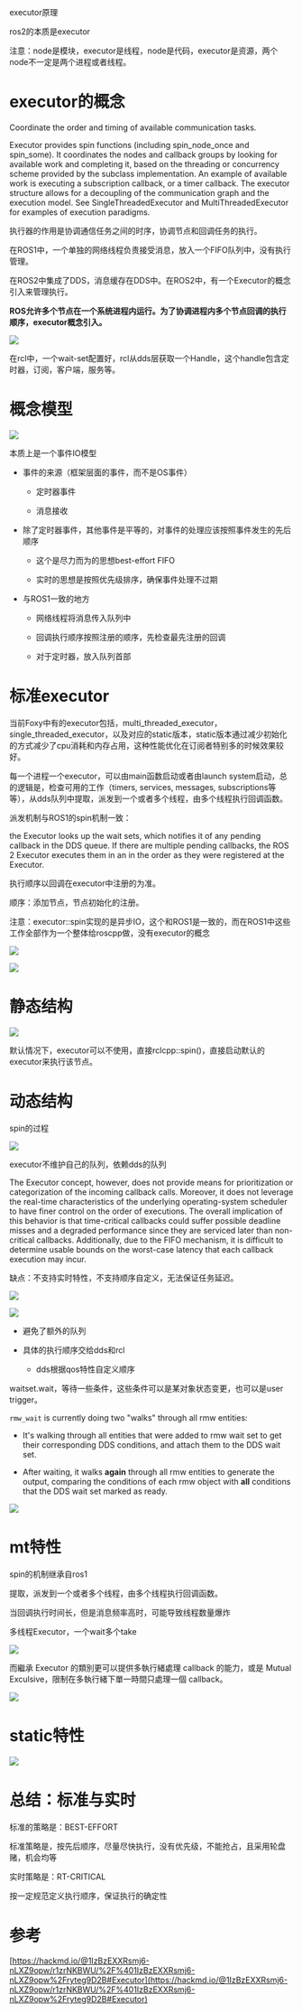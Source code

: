 executor原理

ros2的本质是executor

注意：node是模块，executor是线程，node是代码，executor是资源，两个node不一定是两个进程或者线程。

# executor的概念

Coordinate the order and timing of available communication tasks.

Executor provides spin functions (including spin_node_once and spin_some). It coordinates the nodes and callback groups by looking for available work and completing it, based on the threading or concurrency scheme provided by the subclass implementation. An example of available work is executing a subscription callback, or a timer callback. The executor structure allows for a decoupling of the communication graph and the execution model. See SingleThreadedExecutor and MultiThreadedExecutor for examples of execution paradigms.

执行器的作用是协调通信任务之间的时序，协调节点和回调任务的执行。

在ROS1中，一个单独的网络线程负责接受消息，放入一个FIFO队列中，没有执行管理。

在ROS2中集成了DDS，消息缓存在DDS中。在ROS2中，有一个Executor的概念引入来管理执行。

**ROS允许多个节点在一个系统进程内运行。为了协调进程内多个节点回调的执行顺序，executor概念引入。**

![](https://tcs.teambition.net/storage/312708bba10e1a7e2c931f5091b5d95f4d8a?Signature=eyJhbGciOiJIUzI1NiIsInR5cCI6IkpXVCJ9.eyJBcHBJRCI6IjU5Mzc3MGZmODM5NjMyMDAyZTAzNThmMSIsIl9hcHBJZCI6IjU5Mzc3MGZmODM5NjMyMDAyZTAzNThmMSIsIl9vcmdhbml6YXRpb25JZCI6IiIsImV4cCI6MTY3MTc4Njc5NCwiaWF0IjoxNjcxMTgxOTk0LCJyZXNvdXJjZSI6Ii9zdG9yYWdlLzMxMjcwOGJiYTEwZTFhN2UyYzkzMWY1MDkxYjVkOTVmNGQ4YSJ9.SwxgLsZ0WzXUsOgRVDlvteUVNk5mXmPxHNZ98BLj2H4&download=image.png "")

在rcl中，一个wait-set配置好，rcl从dds层获取一个Handle，这个handle包含定时器，订阅，客户端，服务等。

# 概念模型

![](https://tcs.teambition.net/storage/3127af210819549bb0e806b84d68a29083e8?Signature=eyJhbGciOiJIUzI1NiIsInR5cCI6IkpXVCJ9.eyJBcHBJRCI6IjU5Mzc3MGZmODM5NjMyMDAyZTAzNThmMSIsIl9hcHBJZCI6IjU5Mzc3MGZmODM5NjMyMDAyZTAzNThmMSIsIl9vcmdhbml6YXRpb25JZCI6IiIsImV4cCI6MTY3MTc4Njc5NCwiaWF0IjoxNjcxMTgxOTk0LCJyZXNvdXJjZSI6Ii9zdG9yYWdlLzMxMjdhZjIxMDgxOTU0OWJiMGU4MDZiODRkNjhhMjkwODNlOCJ9.9r3Mk8iEsQTVDcGwzYBjPt1uFjYyYjAeAh1Sg3OySEE&download=image.png "")

本质上是一个事件IO模型

- 事件的来源（框架层面的事件，而不是OS事件）

  - 定时器事件

  - 消息接收

- 除了定时器事件，其他事件是平等的，对事件的处理应该按照事件发生的先后顺序

  - 这个是尽力而为的思想best-effort FIFO

  - 实时的思想是按照优先级排序，确保事件处理不过期

- 与ROS1一致的地方

  - 网络线程将消息传入队列中

  - 回调执行顺序按照注册的顺序，先检查最先注册的回调

  - 对于定时器，放入队列首部

# 标准executor

当前Foxy中有的executor包括，multi_threaded_executor，single_threaded_executor，以及对应的static版本，static版本通过减少初始化的方式减少了cpu消耗和内存占用，这种性能优化在订阅者特别多的时候效果较好。

每一个进程一个executor，可以由main函数启动或者由launch system启动，总的逻辑是，检查可用的工作（timers, services, messages, subscriptions等等），从dds队列中提取，派发到一个或者多个线程，由多个线程执行回调函数。

派发机制与ROS1的spin机制一致：

the Executor looks up the wait sets, which notifies it of any pending callback in the DDS queue. If there are multiple pending callbacks, the ROS 2 Executor executes them in an in the order as they were registered at the Executor.

执行顺序以回调在executor中注册的为准。

顺序：添加节点，节点初始化的注册。

注意：executor::spin实现的是异步IO，这个和ROS1是一致的，而在ROS1中这些工作全部作为一个整体给roscpp做，没有executor的概念

![](https://tcs.teambition.net/storage/31274623d3d596e7461fec9478153a26679a?Signature=eyJhbGciOiJIUzI1NiIsInR5cCI6IkpXVCJ9.eyJBcHBJRCI6IjU5Mzc3MGZmODM5NjMyMDAyZTAzNThmMSIsIl9hcHBJZCI6IjU5Mzc3MGZmODM5NjMyMDAyZTAzNThmMSIsIl9vcmdhbml6YXRpb25JZCI6IiIsImV4cCI6MTY3MTc4Njc5NCwiaWF0IjoxNjcxMTgxOTk0LCJyZXNvdXJjZSI6Ii9zdG9yYWdlLzMxMjc0NjIzZDNkNTk2ZTc0NjFmZWM5NDc4MTUzYTI2Njc5YSJ9.0jBQFKVHrOIF3h7ApPQrvY1J0sca1bJtj_21-zCx3HM&download=image.png "")

![](https://tcs.teambition.net/storage/31274d1681e3fb45f1370170b20d6612eba0?Signature=eyJhbGciOiJIUzI1NiIsInR5cCI6IkpXVCJ9.eyJBcHBJRCI6IjU5Mzc3MGZmODM5NjMyMDAyZTAzNThmMSIsIl9hcHBJZCI6IjU5Mzc3MGZmODM5NjMyMDAyZTAzNThmMSIsIl9vcmdhbml6YXRpb25JZCI6IiIsImV4cCI6MTY3MTc4Njc5NCwiaWF0IjoxNjcxMTgxOTk0LCJyZXNvdXJjZSI6Ii9zdG9yYWdlLzMxMjc0ZDE2ODFlM2ZiNDVmMTM3MDE3MGIyMGQ2NjEyZWJhMCJ9.7u8EBomqcE3dJsZwYV8ChPdH-PFmmjOlO_HAO1DXfJY&download=image.png "")

# 静态结构

![](https://tcs.teambition.net/storage/3127de9817a95dfc9336c7b747050a9bcbfa?Signature=eyJhbGciOiJIUzI1NiIsInR5cCI6IkpXVCJ9.eyJBcHBJRCI6IjU5Mzc3MGZmODM5NjMyMDAyZTAzNThmMSIsIl9hcHBJZCI6IjU5Mzc3MGZmODM5NjMyMDAyZTAzNThmMSIsIl9vcmdhbml6YXRpb25JZCI6IiIsImV4cCI6MTY3MTc4Njc5NCwiaWF0IjoxNjcxMTgxOTk0LCJyZXNvdXJjZSI6Ii9zdG9yYWdlLzMxMjdkZTk4MTdhOTVkZmM5MzM2YzdiNzQ3MDUwYTliY2JmYSJ9.kUbXj8m1z3Og4dv3_6-JYEVNWCHflXDoaVui_k3FDPQ&download=image.png "")

默认情况下，executor可以不使用，直接rclcpp::spin()，直接启动默认的executor来执行该节点。

# 动态结构

spin的过程

![](https://tcs.teambition.net/storage/3127d1bf94922028b3c27f9dc79cbdef66b5?Signature=eyJhbGciOiJIUzI1NiIsInR5cCI6IkpXVCJ9.eyJBcHBJRCI6IjU5Mzc3MGZmODM5NjMyMDAyZTAzNThmMSIsIl9hcHBJZCI6IjU5Mzc3MGZmODM5NjMyMDAyZTAzNThmMSIsIl9vcmdhbml6YXRpb25JZCI6IiIsImV4cCI6MTY3MTc4Njc5NCwiaWF0IjoxNjcxMTgxOTk0LCJyZXNvdXJjZSI6Ii9zdG9yYWdlLzMxMjdkMWJmOTQ5MjIwMjhiM2MyN2Y5ZGM3OWNiZGVmNjZiNSJ9.Lpa0DE3t_7bw0zvpCPS02dywAvMRgW81U8j4NM7uvE0&download=image.png "")

executor不维护自己的队列，依赖dds的队列

The Executor concept, however, does not provide means for prioritization or categorization of the incoming callback calls. Moreover, it does not leverage the real-time characteristics of the underlying operating-system scheduler to have finer control on the order of executions. The overall implication of this behavior is that time-critical callbacks could suffer possible deadline misses and a degraded performance since they are serviced later than non-critical callbacks. Additionally, due to the FIFO mechanism, it is difficult to determine usable bounds on the worst-case latency that each callback execution may incur.

缺点：不支持实时特性，不支持顺序自定义，无法保证任务延迟。

![](https://tcs.teambition.net/storage/3127bda1513a8c31fd8d66e52b14e2b67836?Signature=eyJhbGciOiJIUzI1NiIsInR5cCI6IkpXVCJ9.eyJBcHBJRCI6IjU5Mzc3MGZmODM5NjMyMDAyZTAzNThmMSIsIl9hcHBJZCI6IjU5Mzc3MGZmODM5NjMyMDAyZTAzNThmMSIsIl9vcmdhbml6YXRpb25JZCI6IiIsImV4cCI6MTY3MTc4Njc5NCwiaWF0IjoxNjcxMTgxOTk0LCJyZXNvdXJjZSI6Ii9zdG9yYWdlLzMxMjdiZGExNTEzYThjMzFmZDhkNjZlNTJiMTRlMmI2NzgzNiJ9.oQ3kwLSOdzCLtSJmM9HhAoBVmCqZy4efF-VPp_Xu5I4&download=image.png "")

![](https://tcs.teambition.net/storage/3127696c1831b5ba1b52593d8467e5b9d332?Signature=eyJhbGciOiJIUzI1NiIsInR5cCI6IkpXVCJ9.eyJBcHBJRCI6IjU5Mzc3MGZmODM5NjMyMDAyZTAzNThmMSIsIl9hcHBJZCI6IjU5Mzc3MGZmODM5NjMyMDAyZTAzNThmMSIsIl9vcmdhbml6YXRpb25JZCI6IiIsImV4cCI6MTY3MTc4Njc5NCwiaWF0IjoxNjcxMTgxOTk0LCJyZXNvdXJjZSI6Ii9zdG9yYWdlLzMxMjc2OTZjMTgzMWI1YmExYjUyNTkzZDg0NjdlNWI5ZDMzMiJ9.73i1KirofoWdhK2jp3GITWdKz8gVKztZIg9lk8zcVAM&download=image.png "")

- 避免了额外的队列

- 具体的执行顺序交给dds和rcl

  - dds根据qos特性自定义顺序

waitset.wait，等待一些条件，这些条件可以是某对象状态变更，也可以是user trigger。

`rmw_wait` is currently doing two "walks" through all rmw entities:

- It's walking through all entities that were added to rmw wait set to get their corresponding DDS conditions, and attach them to the DDS wait set.

- After waiting, it walks **again** through all rmw entities to generate the output, comparing the conditions of each rmw object with **all** conditions that the DDS wait set marked as ready.

![](https://tcs.teambition.net/storage/3127c899e2f050f87c70be77f52dd6c01aa7?Signature=eyJhbGciOiJIUzI1NiIsInR5cCI6IkpXVCJ9.eyJBcHBJRCI6IjU5Mzc3MGZmODM5NjMyMDAyZTAzNThmMSIsIl9hcHBJZCI6IjU5Mzc3MGZmODM5NjMyMDAyZTAzNThmMSIsIl9vcmdhbml6YXRpb25JZCI6IiIsImV4cCI6MTY3MTc4Njc5NCwiaWF0IjoxNjcxMTgxOTk0LCJyZXNvdXJjZSI6Ii9zdG9yYWdlLzMxMjdjODk5ZTJmMDUwZjg3YzcwYmU3N2Y1MmRkNmMwMWFhNyJ9.ha803uICzdy0akdQE9tPT2o-pvWrjL1gpAJIqiP7wys&download=image.png "")

# mt特性

spin的机制继承自ros1

提取，派发到一个或者多个线程，由多个线程执行回调函数。

当回调执行时间长，但是消息频率高时，可能导致线程数量爆炸

多线程Executor，一个wait多个take

![](https://tcs.teambition.net/storage/3126d1cb8e3941aefba94c7b38d189eb4ac8?Signature=eyJhbGciOiJIUzI1NiIsInR5cCI6IkpXVCJ9.eyJBcHBJRCI6IjU5Mzc3MGZmODM5NjMyMDAyZTAzNThmMSIsIl9hcHBJZCI6IjU5Mzc3MGZmODM5NjMyMDAyZTAzNThmMSIsIl9vcmdhbml6YXRpb25JZCI6IiIsImV4cCI6MTY3MTc4Njc5NCwiaWF0IjoxNjcxMTgxOTk0LCJyZXNvdXJjZSI6Ii9zdG9yYWdlLzMxMjZkMWNiOGUzOTQxYWVmYmE5NGM3YjM4ZDE4OWViNGFjOCJ9.U4UyJQJGkIqHW-ovOVqwZj92p0R3O2gIDBcGoZIVaUU&download=image.png "")

而繼承 Executor 的類別更可以提供多執行緒處理 callback 的能力，或是 Mutual Exculsive，限制在多執行緒下單一時間只處理一個 callback。

![](https://tcs.teambition.net/storage/31278c36fea859494e97e05aec151eba5be3?Signature=eyJhbGciOiJIUzI1NiIsInR5cCI6IkpXVCJ9.eyJBcHBJRCI6IjU5Mzc3MGZmODM5NjMyMDAyZTAzNThmMSIsIl9hcHBJZCI6IjU5Mzc3MGZmODM5NjMyMDAyZTAzNThmMSIsIl9vcmdhbml6YXRpb25JZCI6IiIsImV4cCI6MTY3MTc4Njc5NCwiaWF0IjoxNjcxMTgxOTk0LCJyZXNvdXJjZSI6Ii9zdG9yYWdlLzMxMjc4YzM2ZmVhODU5NDk0ZTk3ZTA1YWVjMTUxZWJhNWJlMyJ9.K5p12oFag5Q-ekTmW2sxA2T3-TdOYNHj3MIrr-hxjro&download=image.png "")

# static特性

![](https://tcs.teambition.net/storage/31275186568188d1957062f4150fd0bcce2a?Signature=eyJhbGciOiJIUzI1NiIsInR5cCI6IkpXVCJ9.eyJBcHBJRCI6IjU5Mzc3MGZmODM5NjMyMDAyZTAzNThmMSIsIl9hcHBJZCI6IjU5Mzc3MGZmODM5NjMyMDAyZTAzNThmMSIsIl9vcmdhbml6YXRpb25JZCI6IiIsImV4cCI6MTY3MTc4Njc5NCwiaWF0IjoxNjcxMTgxOTk0LCJyZXNvdXJjZSI6Ii9zdG9yYWdlLzMxMjc1MTg2NTY4MTg4ZDE5NTcwNjJmNDE1MGZkMGJjY2UyYSJ9.UGCkqD7qldc6hNX700QWQdr9Pw7YMj3LnmZVcvIptcA&download=image.png "")

# 总结：标准与实时

标准的策略是：BEST-EFFORT

标准策略是，按先后顺序，尽量尽快执行，没有优先级，不能抢占，且采用轮盘赌，机会均等

实时策略是：RT-CRITICAL

按一定规范定义执行顺序，保证执行的确定性

# 参考

[https://hackmd.io/@1IzBzEXXRsmj6-nLXZ9opw/r1zrNKBWU/%2F%401IzBzEXXRsmj6-nLXZ9opw%2Fryteg9D2B#Executor](https://hackmd.io/@1IzBzEXXRsmj6-nLXZ9opw/r1zrNKBWU/%2F%401IzBzEXXRsmj6-nLXZ9opw%2Fryteg9D2B#Executor)

